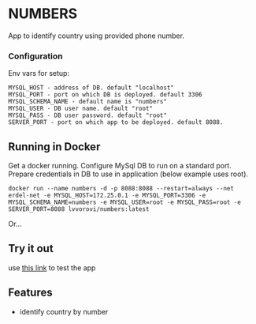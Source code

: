 # NUMBERS

App to identify country using provided phone number.

### Configuration

Env vars for setup:

```
MYSQL_HOST - address of DB. default "localhost"
MYSQL_PORT - port on which DB is deployed. default 3306
MYSQL_SCHEMA_NAME - default name is "numbers"
MYSQL_USER - DB user name. default "root"
MYSQL_PASS - DB user password. default "root"
SERVER_PORT - port on which app to be deployed. default 8088.
```

## Running in Docker

Get a docker running.
Configure MySql DB to run on a standard port.
Prepare credentials in DB to use in application (below example uses root).

```shell
docker run --name numbers -d -p 8088:8088 --restart=always --net erdel-net -e MYSQL_HOST=172.25.0.1 -e MYSQL_PORT=3306 -e MYSQL_SCHEMA_NAME=numbers -e MYSQL_USER=root -e MYSQL_PASS=root -e SERVER_PORT=8088 lvvorovi/numbers:latest
```

Or...

## Try it out

use [this link](http://ec2-13-50-3-174.eu-north-1.compute.amazonaws.com:8088/) to test the app

## Features

* identify country by number
